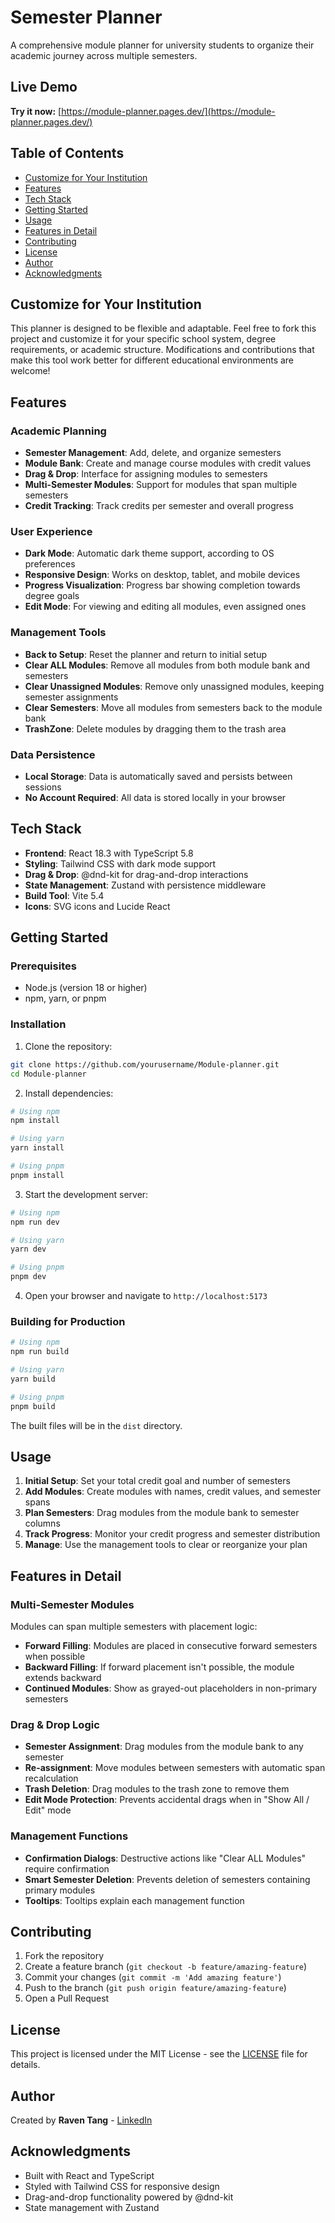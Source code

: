 # Semester Planner

A comprehensive module planner for university students to organize their academic journey across multiple semesters.

## Live Demo

**Try it now:** [https://module-planner.pages.dev/](https://module-planner.pages.dev/)

## Table of Contents

- [Customize for Your Institution](#customize-for-your-institution)
- [Features](#features)
- [Tech Stack](#tech-stack)
- [Getting Started](#getting-started)
- [Usage](#usage)
- [Features in Detail](#features-in-detail)
- [Contributing](#contributing)
- [License](#license)
- [Author](#author)
- [Acknowledgments](#acknowledgments)

## Customize for Your Institution

This planner is designed to be flexible and adaptable. Feel free to fork this project and customize it for your specific school system, degree requirements, or academic structure. Modifications and contributions that make this tool work better for different educational environments are welcome!

## Features

### Academic Planning
- **Semester Management**: Add, delete, and organize semesters
- **Module Bank**: Create and manage course modules with credit values
- **Drag & Drop**: Interface for assigning modules to semesters
- **Multi-Semester Modules**: Support for modules that span multiple semesters
- **Credit Tracking**: Track credits per semester and overall progress

### User Experience
- **Dark Mode**: Automatic dark theme support, according to OS preferences
- **Responsive Design**: Works on desktop, tablet, and mobile devices
- **Progress Visualization**: Progress bar showing completion towards degree goals
- **Edit Mode**: For viewing and editing all modules, even assigned ones

### Management Tools
- **Back to Setup**: Reset the planner and return to initial setup
- **Clear ALL Modules**: Remove all modules from both module bank and semesters
- **Clear Unassigned Modules**: Remove only unassigned modules, keeping semester assignments
- **Clear Semesters**: Move all modules from semesters back to the module bank
- **TrashZone**: Delete modules by dragging them to the trash area

### Data Persistence
- **Local Storage**: Data is automatically saved and persists between sessions
- **No Account Required**: All data is stored locally in your browser

## Tech Stack

- **Frontend**: React 18.3 with TypeScript 5.8
- **Styling**: Tailwind CSS with dark mode support
- **Drag & Drop**: @dnd-kit for drag-and-drop interactions
- **State Management**: Zustand with persistence middleware
- **Build Tool**: Vite 5.4
- **Icons**: SVG icons and Lucide React

## Getting Started

### Prerequisites
- Node.js (version 18 or higher)
- npm, yarn, or pnpm

### Installation

1. Clone the repository:
```bash
git clone https://github.com/yourusername/Module-planner.git
cd Module-planner
```

2. Install dependencies:
```bash
# Using npm
npm install

# Using yarn
yarn install

# Using pnpm
pnpm install
```

3. Start the development server:
```bash
# Using npm
npm run dev

# Using yarn
yarn dev

# Using pnpm
pnpm dev
```

4. Open your browser and navigate to `http://localhost:5173`

### Building for Production

```bash
# Using npm
npm run build

# Using yarn
yarn build

# Using pnpm
pnpm build
```

The built files will be in the `dist` directory.

## Usage

1. **Initial Setup**: Set your total credit goal and number of semesters
2. **Add Modules**: Create modules with names, credit values, and semester spans
3. **Plan Semesters**: Drag modules from the module bank to semester columns
4. **Track Progress**: Monitor your credit progress and semester distribution
5. **Manage**: Use the management tools to clear or reorganize your plan

## Features in Detail

### Multi-Semester Modules
Modules can span multiple semesters with placement logic:
- **Forward Filling**: Modules are placed in consecutive forward semesters when possible
- **Backward Filling**: If forward placement isn't possible, the module extends backward
- **Continued Modules**: Show as grayed-out placeholders in non-primary semesters

### Drag & Drop Logic
- **Semester Assignment**: Drag modules from the module bank to any semester
- **Re-assignment**: Move modules between semesters with automatic span recalculation
- **Trash Deletion**: Drag modules to the trash zone to remove them
- **Edit Mode Protection**: Prevents accidental drags when in "Show All / Edit" mode

### Management Functions
- **Confirmation Dialogs**: Destructive actions like "Clear ALL Modules" require confirmation
- **Smart Semester Deletion**: Prevents deletion of semesters containing primary modules
- **Tooltips**: Tooltips explain each management function

## Contributing

1. Fork the repository
2. Create a feature branch (`git checkout -b feature/amazing-feature`)
3. Commit your changes (`git commit -m 'Add amazing feature'`)
4. Push to the branch (`git push origin feature/amazing-feature`)
5. Open a Pull Request

## License

This project is licensed under the MIT License - see the [LICENSE](LICENSE) file for details.

## Author

Created by **Raven Tang** - [LinkedIn](https://www.linkedin.com/in/raven-tang/)

## Acknowledgments

- Built with React and TypeScript
- Styled with Tailwind CSS for responsive design
- Drag-and-drop functionality powered by @dnd-kit
- State management with Zustand
